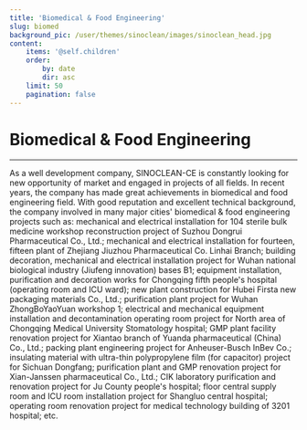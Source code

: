 ```yaml
---
title: 'Biomedical & Food Engineering'
slug: biomed
background_pic: /user/themes/sinoclean/images/sinoclean_head.jpg
content:
    items: '@self.children'
    order:
        by: date
        dir: asc
    limit: 50
    pagination: false
---
```


# Biomedical & Food Engineering
---

As a well development company, SINOCLEAN-CE is constantly looking for new opportunity of market and engaged in projects of all fields. In recent years, the company has made great achievements in biomedical and food engineering field. With good reputation and excellent technical background, the company involved in many  major cities' biomedical & food engineering projects such as: mechanical and electrical installation for 104 sterile bulk medicine workshop reconstruction project of Suzhou Dongrui Pharmaceutical Co., Ltd.; mechanical and electrical installation for fourteen, fifteen plant of Zhejiang Jiuzhou Pharmaceutical Co. Linhai Branch; building decoration, mechanical and electrical installation project for Wuhan national biological industry (Jiufeng innovation) bases B1; equipment installation, purification and decoration works for Chongqing fifth people's hospital (operating room and ICU ward); new plant construction for Hubei Firsta new packaging materials Co., Ltd.; purification plant project for Wuhan ZhongBoYaoYuan workshop 1; electrical and mechanical equipment installation and decontamination operating room project for North area of Chongqing Medical University Stomatology hospital; GMP plant facility renovation project for Xiantao branch of Yuanda pharmaceutical (China) Co., Ltd.; packing plant engineering project for Anheuser-Busch InBev Co.; insulating material with ultra-thin polypropylene film (for capacitor) project for Sichuan Dongfang; purification plant and GMP renovation project for Xian-Janssen pharmaceutical Co., Ltd.; CIK laboratory purification and renovation project for Ju County people's hospital; floor central supply room and ICU room installation project for Shangluo central hospital;  operating room renovation project for medical technology building of 3201 hospital; etc.
